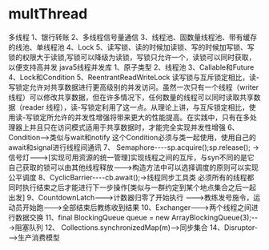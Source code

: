 # multThread
多线程
1、银行转账
2、多线程信号量通信
3、线程池、固数量线程池、带有缓存的线池、单线程池
4、Lock
5、读写锁、读的时候加读锁、写的时候加写锁、写锁的权限大于读锁,写锁可以降级为读锁，写锁只允许一个，读锁可以同时获取，以便支持高并发
java5线程并发库
	1、原子类型
	2、线程池
	3、Callable和Future
	4、Lock和Condition
	5、ReentrantReadWriteLock	读写锁与互斥锁定相比，读-写锁定允许对共享数据进行更高级别的并发访问。虽然一次只有一个线程（writer 线程）可以修改共享数据，但在许多情况下，任何数量的线程可以同时读取共享数据（reader 线程），读-写锁定利用了这一点。从理论上讲，与互斥锁定相比，使用读-写锁定所允许的并发性增强将带来更大的性能提高。在实践中，只有在多处理器上并且只在访问模式适用于共享数据时，才能完全实现并发性增强
	6、Condition-->类似与wait和notify	这个Condition必须与类一起使用，使用自己的await和signal进行线程间通讯
	7、 Semaphore----sp.acquire();sp.release(); ->信号灯--->[实现可用资源的统一管理]实现线程之间的互斥，与syn不同的是它自己获取的锁可以由其他线程释放--->构造方法中可以选择调度的原则可以实现公平调度
	8、CyclicBarrier----cb.await();->线程同步工具类		必须所有的线程都同时执行结束之后才能进行下一步操作[类似与一群约定到某个地点集合之后一起出发]
	9、CountdownLatch--->计数器归零了开始执行 --->教练发号施令，运动员开始跑--->全部结束后教练收到结果
	10、Exchanger--->两个线程之间进行数据交换
	11、final BlockingQueue queue = new ArrayBlockingQueue(3);--->阻塞队列
	12、	Collections.synchronizedMap(m)-->同步集合
	14、Disruptor--->生产消费模型
